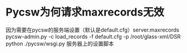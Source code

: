 # Pycsw为何请求maxrecords无效

因为需要在pycsw的服务端设置（默认是default.cfg）server.maxrecords
pycsw-admin.py -c load_records -f default.cfg -p /root/glass-xml/DSR
python ./pycsw/wsgi.py
服务器上的设置脚本

